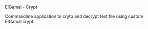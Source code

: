 ElGamal - Crypt

Commandline application to crytp and decrypt text file using custom ElGamal crypt.
